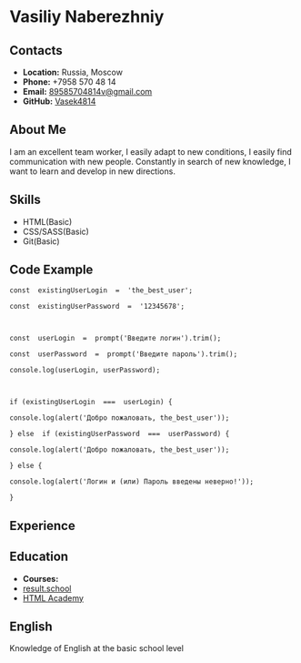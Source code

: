 # **Vasiliy Naberezhniy**

## **Contacts**

- **Location:** Russia, Moscow
- **Phone:** +7958 570 48 14
- **Email:** 89585704814v@gmail.com
- **GitHub:** [Vasek4814](https://github.com/Vasek4814)

## **About Me**

I am an excellent team worker, I easily adapt to new conditions, I easily find communication with new people. Constantly in search of new knowledge, I want to learn and develop in new directions.

## **Skills**

- HTML(Basic)
- CSS/SASS(Basic)
- Git(Basic)

## **Code Example**

```
const  existingUserLogin  =  'the_best_user';

const  existingUserPassword  =  '12345678';



const  userLogin  =  prompt('Введите логин').trim();

const  userPassword  =  prompt('Введите пароль').trim();

console.log(userLogin, userPassword);



if (existingUserLogin  ===  userLogin) {

console.log(alert('Добро пожаловать, the_best_user'));

} else  if (existingUserPassword  ===  userPassword) {

console.log(alert('Добро пожаловать, the_best_user'));

} else {

console.log(alert('Логин и (или) Пароль введены неверно!'));

}

```

## **Experience**

## **Education**

- **Courses:**
- [result.school](https://result.school/products/html-css)
- [HTML Academy](https://www.htmlacademy.ru/)

## **English**

Knowledge of English at the basic school level
